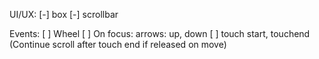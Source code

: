 UI/UX:
[-] box
[-] scrollbar

Events:
[ ] Wheel
[ ] On focus: arrows: up, down
[ ] touch start, touchend (Continue scroll after touch end if released on move)

